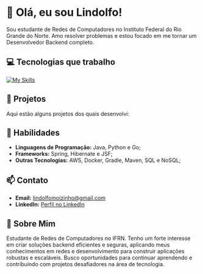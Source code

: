# 👋 Olá, eu sou Lindolfo!

Sou estudante de Redes de Computadores no Instituto Federal do Rio Grande do Norte. Amo resolver problemas e estou focado em me tornar um Desenvolvedor Backend completo.

## 💻 Tecnologias que trabalho
[![My Skills](https://skillicons.dev/icons?i=java,spring,maven,mysql,postgres,mongodb,docker,aws,go&theme=light)](https://skillicons.dev)

## 🚀 Projetos

Aqui estão alguns projetos dos quais desenvolvi:

## 🌟 Habilidades

- **Linguagens de Programação:** Java, Python e Go;
- **Frameworks:** Spring, Hibernate e JSF;
- **Outras Tecnologias:** AWS, Docker, Gradle, Maven, SQL e NoSQL;

## 📫 Contato

- **Email:** lindolfomoizinho@gmail.com
- **LinkedIn:** [Perfil no LinkedIn](https://www.linkedin.com/in/lindolfo-moizinho/)

## 🎯 Sobre Mim

Estudante de Redes de Computadores no IFRN. Tenho um forte interesse em criar soluções backend eficientes e seguras, aplicando meus conhecimentos em redes e desenvolvimento para construir aplicações robustas e escaláveis. Busco oportunidades para continuar aprendendo e contribuindo com projetos desafiadores na área de tecnologia.
